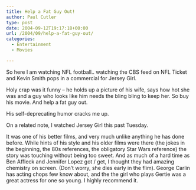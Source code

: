 ```yaml
---
title: Help a Fat Guy Out!
author: Paul Cutler
type: post
date: 2004-09-12T19:17:18+00:00
url: /2004/09/help-a-fat-guy-out/
categories:
  - Entertainment
  - Movies

---
```

So here I am watching NFL football.. watching the CBS feed on NFL Ticket and Kevin Smith pops in a commercial for Jersey Girl.

Holy crap was it funny &#8211; he holds up a picture of his wife, says how hot she was and a guy who looks like him needs the bling bling to keep her. So buy his movie. And help a fat guy out.

His self-deprecating humor cracks me up.

On a related note, I watched Jersey Girl this past Tuesday.

It was one of his better films, and very much unlike anything he has done before. While hints of his style and his older films were there (the jokes in the beginning, the 80s references, the obligatory Star Wars reference) the story was touching without being too sweet. And as much of a hard time as Ben Affleck and Jennifer Lopez got / get, I thought they had amazing chemistry on screen. (Don&#8217;t worry, she dies early in the flim). George Carlin has acting chops few know about, and the the girl who plays Gertie was a great actress for one so young. I highly recommend it.